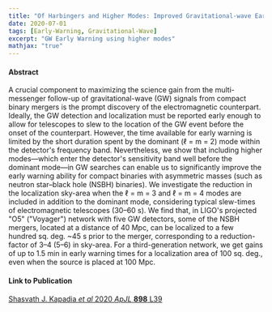 ```yaml
---
title: "Of Harbingers and Higher Modes: Improved Gravitational-wave Early Warning of Compact Binary Mergers"
date: 2020-07-01
tags: [Early-Warning, Gravitational-Wave]
excerpt: "GW Early Warning using higher modes"
mathjax: "true"
---
```


#### Abstract
A crucial component to maximizing the science gain from the multi-messenger follow-up of gravitational-wave (GW) signals from compact binary mergers is the prompt discovery of the electromagnetic counterpart. Ideally, the GW detection and localization must be reported early enough to allow for telescopes to slew to the location of the GW event before the onset of the counterpart. However, the time available for early warning is limited by the short duration spent by the dominant (ℓ = m = 2) mode within the detector's frequency band. Nevertheless, we show that including higher modes—which enter the detector's sensitivity band well before the dominant mode—in GW searches can enable us to significantly improve the early warning ability for compact binaries with asymmetric masses (such as neutron star–black hole (NSBH) binaries). We investigate the reduction in the localization sky-area when the ℓ = m = 3 and ℓ = m = 4 modes are included in addition to the dominant mode, considering typical slew-times of electromagnetic telescopes (30–60 s). We find that, in LIGO's projected "O5" ("Voyager") network with five GW detectors, some of the NSBH mergers, located at a distance of 40 Mpc, can be localized to a few hundred sq. deg. ~45 s prior to the merger, corresponding to a reduction-factor of 3–4 (5–6) in sky-area. For a third-generation network, we get gains of up to 1.5 min in early warning times for a localization area of 100 sq. deg., even when the source is placed at 100 Mpc.

#### Link to Publication
[Shasvath J. Kapadia *et al* 2020 *ApJL* **898** L39](https://iopscience.iop.org/article/10.3847/2041-8213/aba42d)

